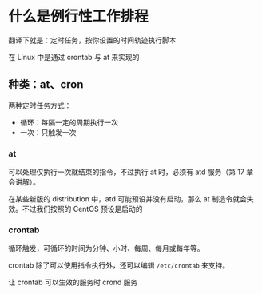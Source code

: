 # 什么是例行性工作排程

翻译下就是：定时任务，按你设置的时间轨迹执行脚本

在 Linux 中是通过 crontab 与 at 来实现的

## 种类：at、cron

两种定时任务方式：

- 循环：每隔一定的周期执行一次
- 一次：只触发一次

### at

可以处理仅执行一次就结束的指令，不过执行 at 时，必须有 atd 服务（第 17 章会讲解）。

在某些新版的 distribution 中，atd 可能预设并没有启动，那么 at 制造令就会失效。不过我们按照的 CentOS 预设是启动的

### crontab

循环触发，可循环的时间为分钟、小时、每周、每月或每年等。

crontab 除了可以使用指令执行外，还可以编辑 `/etc/crontab` 来支持。

让 crontab 可以生效的服务时 crond 服务

